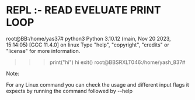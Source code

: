 # REPL :- READ EVELUATE PRINT LOOP

root@BB:/home/yas37# python3
Python 3.10.12 (main, Nov 20 2023, 15:14:05) [GCC 11.4.0] on linux
Type "help", "copyright", "credits" or "license" for more information.
>>> print("hi")
hi
>>> exit()
root@BBSRXLT046:/home/yash_837#

Note:

For any Linux command you can check the usage and different input flags it expects by running the command followed by --help

